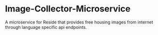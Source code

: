 # Image-Collector-Microservice
A microservice for Reside that provides free housing images from internet through language specific api endpoints. 
